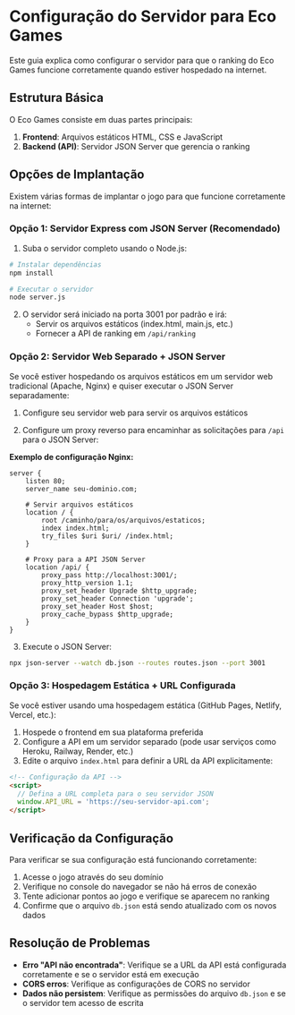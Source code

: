 # Configuração do Servidor para Eco Games

Este guia explica como configurar o servidor para que o ranking do Eco Games funcione corretamente quando estiver hospedado na internet.

## Estrutura Básica

O Eco Games consiste em duas partes principais:

1. **Frontend**: Arquivos estáticos HTML, CSS e JavaScript
2. **Backend (API)**: Servidor JSON Server que gerencia o ranking

## Opções de Implantação

Existem várias formas de implantar o jogo para que funcione corretamente na internet:

### Opção 1: Servidor Express com JSON Server (Recomendado)

1. Suba o servidor completo usando o Node.js:

```bash
# Instalar dependências
npm install

# Executar o servidor
node server.js
```

2. O servidor será iniciado na porta 3001 por padrão e irá:
   - Servir os arquivos estáticos (index.html, main.js, etc.)
   - Fornecer a API de ranking em `/api/ranking`

### Opção 2: Servidor Web Separado + JSON Server

Se você estiver hospedando os arquivos estáticos em um servidor web tradicional (Apache, Nginx) e quiser executar o JSON Server separadamente:

1. Configure seu servidor web para servir os arquivos estáticos

2. Configure um proxy reverso para encaminhar as solicitações para `/api` para o JSON Server:

**Exemplo de configuração Nginx:**

```nginx
server {
    listen 80;
    server_name seu-dominio.com;

    # Servir arquivos estáticos
    location / {
        root /caminho/para/os/arquivos/estaticos;
        index index.html;
        try_files $uri $uri/ /index.html;
    }

    # Proxy para a API JSON Server
    location /api/ {
        proxy_pass http://localhost:3001/;
        proxy_http_version 1.1;
        proxy_set_header Upgrade $http_upgrade;
        proxy_set_header Connection 'upgrade';
        proxy_set_header Host $host;
        proxy_cache_bypass $http_upgrade;
    }
}
```

3. Execute o JSON Server:

```bash
npx json-server --watch db.json --routes routes.json --port 3001
```

### Opção 3: Hospedagem Estática + URL Configurada

Se você estiver usando uma hospedagem estática (GitHub Pages, Netlify, Vercel, etc.):

1. Hospede o frontend em sua plataforma preferida
2. Configure a API em um servidor separado (pode usar serviços como Heroku, Railway, Render, etc.)
3. Edite o arquivo `index.html` para definir a URL da API explicitamente:

```html
<!-- Configuração da API -->
<script>
  // Defina a URL completa para o seu servidor JSON
  window.API_URL = 'https://seu-servidor-api.com';
</script>
```

## Verificação da Configuração

Para verificar se sua configuração está funcionando corretamente:

1. Acesse o jogo através do seu domínio
2. Verifique no console do navegador se não há erros de conexão
3. Tente adicionar pontos ao jogo e verifique se aparecem no ranking
4. Confirme que o arquivo `db.json` está sendo atualizado com os novos dados

## Resolução de Problemas

- **Erro "API não encontrada"**: Verifique se a URL da API está configurada corretamente e se o servidor está em execução
- **CORS erros**: Verifique as configurações de CORS no servidor
- **Dados não persistem**: Verifique as permissões do arquivo `db.json` e se o servidor tem acesso de escrita
